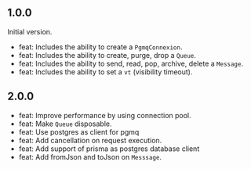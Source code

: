 ## 1.0.0

Initial version.

- feat: Includes the ability to create a `PgmqConnexion`.
- feat: Includes the ability to create, purge, drop a `Queue`.
- feat: Includes the ability to send, read, pop, archive, delete a `Message`.
- feat: Includes the ability to set a `vt` (visibility timeout).

## 2.0.0

- feat: Improve performance by using connection pool.
- feat: Make `Queue` disposable.
- feat: Use postgres as client for pgmq
- feat: Add cancellation on request execution.
- feat: Add support of prisma as postgres database  client
- feat: Add fromJson and toJson on `Messsage`.